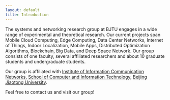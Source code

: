 ```yaml
---
layout: default
title: Introduction
---
```


The systems and networking research group at BJTU engages in a wide range of experimental and theoretical research. Our current projects span Mobile Cloud Computing, Edge Computing, Data Center Networks, Internet of Things, Indoor Localization, Mobile Apps, Distributed Optimization Algorithms, Blockchain, Big Data, and Deep Space Network. Our group consists of one faculty, several affiliated researchers and about 10 graduate students and undergraduate students.

Our group is affiliated with [Institute of Information Communication Networks](http://icn.bjtu.edu.cn), [School of Computer and Information Technology](http://scit.bjtu.edu.cn), [Beijing Jiaotong University](http://www.bjtu.edu.cn).

Feel free to contact us and visit our group!
